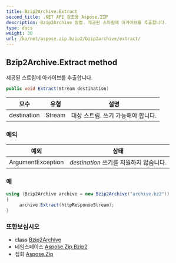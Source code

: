 ```yaml
---
title: Bzip2Archive.Extract
second_title: .NET API 참조용 Aspose.ZIP
description: Bzip2Archive 방법. 제공된 스트림에 아카이브를 추출합니다.
type: docs
weight: 30
url: /ko/net/aspose.zip.bzip2/bzip2archive/extract/
---
```

## Bzip2Archive.Extract method

제공된 스트림에 아카이브를 추출합니다.

```csharp
public void Extract(Stream destination)
```

| 모수 | 유형 | 설명 |
| --- | --- | --- |
| destination | Stream | 대상 스트림. 쓰기 가능해야 합니다. |

### 예외

| 예외 | 상태 |
| --- | --- |
| ArgumentException | *destination* 쓰기를 지원하지 않습니다. |

### 예

```csharp
using (Bzip2Archive archive = new Bzip2Archive("archive.bz2"))
{
     archive.Extract(httpResponseStream);
}
```

### 또한보십시오

* class [Bzip2Archive](../)
* 네임스페이스 [Aspose.Zip.Bzip2](../../bzip2archive/)
* 집회 [Aspose.Zip](../../../)


